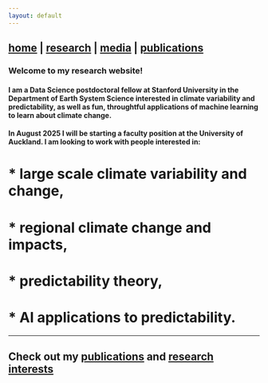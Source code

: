 ```yaml
---
layout: default
---
```


## [home](https://emily-gordy.github.io/) | [research](https://emily-gordy.github.io/research/) | [media](https://emily-gordy.github.io/media/) | [publications](https://emily-gordy.github.io/publications/)

### Welcome to my research website! 

#### I am a Data Science postdoctoral fellow at Stanford University in the Department of Earth System Science interested in climate variability and predictability, as well as fun, throughtful applications of machine learning to learn about climate change. 

#### In August 2025 I will be starting a faculty position at the University of Auckland. I am looking to work with people interested in:
# * large scale climate variability and change,
# * regional climate change and impacts,
# * predictability theory,
# * AI applications to predictability.

---

## Check out my [publications](https://emily-gordy.github.io/publications/) and [research interests](https://emily-gordy.github.io/research/)
